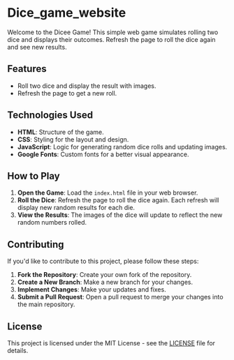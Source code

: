 # Dice_game_website

Welcome to the Dicee Game! This simple web game simulates rolling two dice and displays their outcomes. Refresh the page to roll the dice again and see new results.

## Features
- Roll two dice and display the result with images.
- Refresh the page to get a new roll.

## Technologies Used
- **HTML**: Structure of the game.
- **CSS**: Styling for the layout and design.
- **JavaScript**: Logic for generating random dice rolls and updating images.
- **Google Fonts**: Custom fonts for a better visual appearance.

## How to Play

1. **Open the Game**: Load the `index.html` file in your web browser.
2. **Roll the Dice**: Refresh the page to roll the dice again. Each refresh will display new random results for each die.
3. **View the Results**: The images of the dice will update to reflect the new random numbers rolled.

## Contributing

If you'd like to contribute to this project, please follow these steps:

1. **Fork the Repository**: Create your own fork of the repository.
2. **Create a New Branch**: Make a new branch for your changes.
3. **Implement Changes**: Make your updates and fixes.
4. **Submit a Pull Request**: Open a pull request to merge your changes into the main repository.

## License

This project is licensed under the MIT License - see the [LICENSE](LICENSE) file for details.

